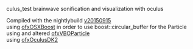 
culus_test
brainwave sonification and visualization with oculus

Compiled with the nightlybuild [v20150915](http://192.237.185.151/versions/nightly/of_v20150915_osx_nightly.zip)  
using [ofxOSXBoost](https://github.com/danoli3/ofxOSXBoost) in order to use boost::circular_buffer for the Particle using and altered [ofxVBOParticle](https://github.com/tado/ofxVboParticles)  
using [ofxOculusDK2](https://github.com/obviousjim/ofxOculusDK2)
